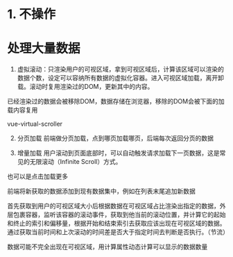# 1. 不操作


# 处理大量数据
1. 虚拟滚动：只渲染用户的可视区域，拿到可视区域后，计算该区域可以渲染的数据个数，设定可以容纳所有数据的虚拟化容器。进入可视区域加载，离开卸载。滚动时复用渲染过的DOM，更新其中的内容。

已经渲染过的数据会被移除DOM，数据存储在浏览器，移除的DOM会被下面的加载内容复用

vue-virtual-scroller

2. 分页加载
前端做分页加载，点到哪页加载哪页，后端每次返回分页的数据

3. 增量加载
用户滚动到页面底部时，可以自动触发请求加载下一页数据，这是常见的无限滚动（Infinite Scroll）方式。

也可以是点击加载更多

前端将新获取的数据添加到现有数据集中，例如在列表末尾追加新数据




首先获取到用户的可视区域大小后根据数据在可视区域占比渲染出指定的数据，外层包裹容器，监听该容器的滚动事件，获取到他当前的滚动位置，并计算它的起始和终止的索引和偏移量，根据开始和结束索引去获取应该出现在可视区域的数据。
通过获取当前时间和上次滚动的时间差是否大于指定时间去判断是否执行。（节流）


数据可能不完全出现在可视区域，用计算属性动态计算可以显示的数据数量
